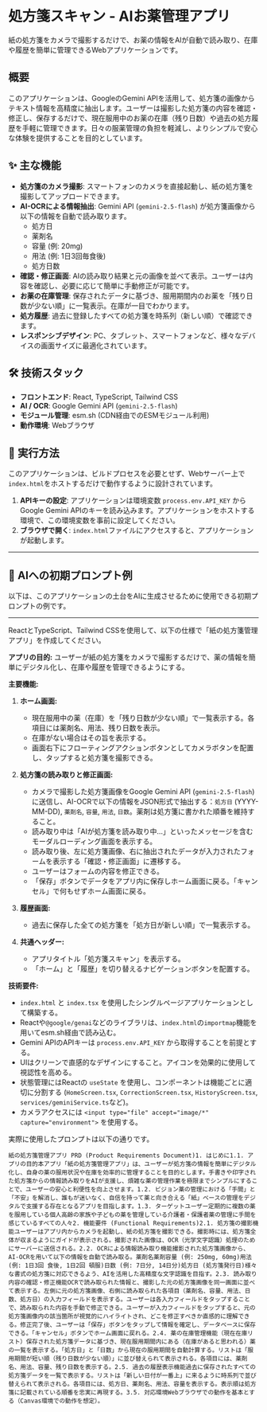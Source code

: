 
# 処方箋スキャン - AIお薬管理アプリ

紙の処方箋をカメラで撮影するだけで、お薬の情報をAIが自動で読み取り、在庫や履歴を簡単に管理できるWebアプリケーションです。

## 概要

このアプリケーションは、GoogleのGemini APIを活用して、処方箋の画像からテキスト情報を高精度に抽出します。ユーザーは撮影した処方箋の内容を確認・修正し、保存するだけで、現在服用中のお薬の在庫（残り日数）や過去の処方履歴を手軽に管理できます。日々の服薬管理の負担を軽減し、よりシンプルで安心な体験を提供することを目的としています。

## ✨ 主な機能

- **処方箋のカメラ撮影**: スマートフォンのカメラを直接起動し、紙の処方箋を撮影してアップロードできます。
- **AI-OCRによる情報抽出**: Gemini API (`gemini-2.5-flash`) が処方箋画像から以下の情報を自動で読み取ります。
  - 処方日
  - 薬剤名
  - 容量 (例: 20mg)
  - 用法 (例: 1日3回毎食後)
  - 処方日数
- **確認・修正画面**: AIの読み取り結果と元の画像を並べて表示。ユーザーは内容を確認し、必要に応じて簡単に手動修正が可能です。
- **お薬の在庫管理**: 保存されたデータに基づき、服用期間内のお薬を「残り日数が少ない順」に一覧表示。在庫が一目でわかります。
- **処方履歴**: 過去に登録したすべての処方箋を時系列（新しい順）で確認できます。
- **レスポンシブデザイン**: PC、タブレット、スマートフォンなど、様々なデバイスの画面サイズに最適化されています。

## 🛠️ 技術スタック

- **フロントエンド**: React, TypeScript, Tailwind CSS
- **AI / OCR**: Google Gemini API (`gemini-2.5-flash`)
- **モジュール管理**: esm.sh (CDN経由でのESMモジュール利用)
- **動作環境**: Webブラウザ

## 🚀 実行方法

このアプリケーションは、ビルドプロセスを必要とせず、Webサーバー上で`index.html`をホストするだけで動作するように設計されています。

1.  **APIキーの設定**: アプリケーションは環境変数 `process.env.API_KEY` からGoogle Gemini APIのキーを読み込みます。アプリケーションをホストする環境で、この環境変数を事前に設定してください。
2.  **ブラウザで開く**: `index.html`ファイルにアクセスすると、アプリケーションが起動します。

---

## 🤖 AIへの初期プロンプト例

以下は、このアプリケーションの土台をAIに生成させるために使用できる初期プロンプトの例です。

---

ReactとTypeScript、Tailwind CSSを使用して、以下の仕様で「紙の処方箋管理アプリ」を作成してください。

**アプリの目的:**
ユーザーが紙の処方箋をカメラで撮影するだけで、薬の情報を簡単にデジタル化し、在庫や履歴を管理できるようにする。

**主要機能:**
1.  **ホーム画面:**
    *   現在服用中の薬（在庫）を「残り日数が少ない順」で一覧表示する。各項目には薬剤名、用法、残り日数を表示。
    *   在庫がない場合はその旨を表示する。
    *   画面右下にフローティングアクションボタンとしてカメラボタンを配置し、タップすると処方箋を撮影できる。

2.  **処方箋の読み取りと修正画面:**
    *   カメラで撮影した処方箋画像をGoogle Gemini API (`gemini-2.5-flash`) に送信し、AI-OCRで以下の情報をJSON形式で抽出する：`処方日` (YYYY-MM-DD), `薬剤名`, `容量`, `用法`, `日数`。薬剤は処方箋に書かれた順番を維持すること。
    *   読み取り中は「AIが処方箋を読み取り中...」といったメッセージを含むモーダルローディング画面を表示する。
    *   読み取り後、左に処方箋画像、右に抽出されたデータが入力されたフォームを表示する「確認・修正画面」に遷移する。
    *   ユーザーはフォームの内容を修正できる。
    *   「保存」ボタンでデータをアプリ内に保存しホーム画面に戻る。「キャンセル」で何もせずホーム画面に戻る。

3.  **履歴画面:**
    *   過去に保存した全ての処方箋を「処方日が新しい順」で一覧表示する。

4.  **共通ヘッダー:**
    *   アプリタイトル「処方箋スキャン」を表示する。
    *   「ホーム」と「履歴」を切り替えるナビゲーションボタンを配置する。

**技術要件:**
*   `index.html` と `index.tsx` を使用したシングルページアプリケーションとして構築する。
*   Reactや`@google/genai`などのライブラリは、`index.html`の`importmap`機能を用いてesm.sh経由で読み込む。
*   Gemini APIのAPIキーは `process.env.API_KEY` から取得することを前提とする。
*   UIはクリーンで直感的なデザインにすること。アイコンを効果的に使用して視認性を高める。
*   状態管理にはReactの `useState` を使用し、コンポーネントは機能ごとに適切に分割する (`HomeScreen.tsx`, `CorrectionScreen.tsx`, `HistoryScreen.tsx`, `services/geminiService.ts`など)。
*   カメラアクセスには `<input type="file" accept="image/*" capture="environment">` を使用する。

実際に使用したプロンプトは以下の通りです。

```
紙の処方箋管理アプリ PRD (Product Requirements Document)1. はじめに1.1. アプリの目的本アプリ「紙の処方箋管理アプリ」は、ユーザーが処方箋の情報を簡単にデジタル化し、自身の薬の服用状況や在庫を効率的に管理することを目的とします。手書きや印字された処方箋からの情報読み取りをAIが支援し、煩雑な薬の管理作業を極限までシンプルにすることで、ユーザーの安心と利便性を向上させます。1.2. ビジョン薬の管理における「手間」と「不安」を解消し、誰もが迷いなく、自信を持って薬と向き合える「紙」ベースの管理をデジタルで支援する存在となるアプリを目指します。1.3. ターゲットユーザー定期的に複数の薬を服用している個人高齢の家族や子どもの薬を管理している介護者・保護者薬の管理に手間を感じているすべての人々2. 機能要件 (Functional Requirements)2.1. 処方箋の撮影機能ユーザーはアプリ内からカメラを起動し、紙の処方箋を撮影できる。撮影時には、処方箋全体が収まるようにガイドが表示される。撮影された画像は、OCR（光学文字認識）処理のためにサーバーに送信される。2.2. OCRによる情報読み取り機能撮影された処方箋画像から、AI-OCRを用いて以下の情報を自動で読み取る。薬剤名薬剤容量 (例: 250mg, 60mg)用法 (例: 1日3回 食後, 1日2回 頓服)日数 (例: 7日分, 14日分)処方日 (処方箋発行日)様々な書式の処方箋に対応できるよう、AIを活用した高精度な文字認識を目指す。2.3. 読み取り内容の確認・修正機能OCRで読み取られた情報と、撮影した元の処方箋画像を同一画面に並べて表示する。左側に元の処方箋画像、右側に読み取られた各項目（薬剤名、容量、用法、日数、処方日）の入力フィールドを表示する。ユーザーは各入力フィールドをタップすることで、読み取られた内容を手動で修正できる。ユーザーが入力フィールドをタップすると、元の処方箋画像内の該当箇所が視覚的にハイライトされ、どこを修正すべきか直感的に理解できる。修正完了後、ユーザーは「保存」ボタンをタップして情報を確定し、データベースに保存できる。「キャンセル」ボタンでホーム画面に戻れる。2.4. 薬の在庫管理機能（現在在庫リスト）保存された処方箋データに基づき、現在服用期間内にある（在庫があると思われる）薬の一覧を表示する。「処方日」と「日数」から現在の服用期間を自動計算する。リストは「服用期間が短い順（残り日数が少ない順）」に並び替えられて表示される。各項目には、薬剤名、用法、容量、残り日数を表示する。2.5. 過去の履歴表示機能過去に保存されたすべての処方箋データを一覧で表示する。リストは「新しい日付が一番上」に来るように時系列で並び替えられて表示される。各項目には、処方日、薬剤名、用法、容量を表示する。表示順は処方箋に記載されている順番を忠実に再現する。3.5. 対応環境Webブラウザでの動作を基本とする（Canvas環境での動作を想定）。
```